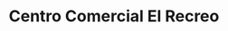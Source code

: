 ---
title: "Centro Comercial El Recreo"
url: /caracas/centro-comercial-el-recreo/
shop: Einkaufszentrum
---